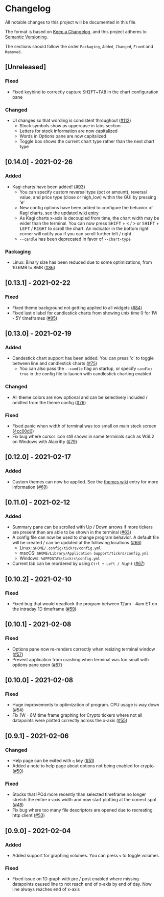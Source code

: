 <!-- Disable MD024 because `Keep a Changelog` use duplicate
header titles -->
<!-- markdownlint-disable MD024 -->

# Changelog

All notable changes to this project will be documented in this file.

The format is based on [Keep a Changelog](https://keepachangelog.com/en/1.0.0/),
and this project adheres to [Semantic Versioning](https://semver.org/spec/v2.0.0.html).

The sections should follow the order `Packaging`, `Added`, `Changed`, `Fixed`
and `Removed`.

## [Unreleased]

### Fixed

- Fixed keybind to correctly capture <kbd>SHIFT</kbd>+<kbd>TAB</kbd> in the
  chart configuration pane

### Changed

- UI changes so that wording is consistent throughout ([#112])
  - Stock symbols show as uppercase in tabs section
  - Letters for stock information are now capitalized
  - Words in Options pane are now capitalized
  - Toggle box shows the current chart type rather than the next chart type

## [0.14.0] - 2021-02-26

### Added

- Kagi charts have been added! ([#93])
  - You can specify custom reversal type (pct or amount), reversal value, and
    price type (close or high_low) within the GUI by pressing 'e'
  - New config options have been added to configure the behavior of Kagi charts,
    see the updated [wiki entry](https://github.com/tarkah/tickrs/wiki/Config-file)
  - As Kagi charts x-axis is decoupled from time, the chart width may be wider than
    the terminal. You can now press <kbd>SHIFT</kbd> + <kbd><</kbd> / <kbd>></kbd>
    or <kbd>SHIFT</kbd> + <kbd>LEFT</kbd> / <kbd>RIGHT</kbd> to scroll the chart.
    An indicator in the bottom right corner will notify you if you can scroll further
    left / right
  - `--candle` has been deprecated in favor of `--chart-type`

### Packaging

- Linux: Binary size has been reduced due to some optimizations, from 10.6MB to
  8MB ([#86])

## [0.13.1] - 2021-02-22

### Fixed

- Fixed theme background not getting applied to all widgets ([#84])
- Fixed last x label for candlestick charts from showing unix time 0 for 1W - 5Y
  timeframes ([#85])

## [0.13.0] - 2021-02-19

### Added

- Candestick chart support has been added. You can press 'c' to toggle between
  line and candlestick charts ([#75])
  - You can also pass the `--candle` flag on startup, or specify `candle: true`
    in the config file to launch with candlestick charting enabled

### Changed

- All theme colors are now optional and can be selectively included / omitted from
  the theme config ([#76])

### Fixed

- Fixed panic when width of terminal was too small on main stock screen ([4cc00d0](https://github.com/tarkah/tickrs/commit/4cc00d052c4bfff993587f1342086498ee8b2766))
- Fix bug where cursor icon still shows in some terminals such as WSL2 on Windows with Alacritty ([#79])

## [0.12.0] - 2021-02-17

### Added

- Custom themes can now be applied. See the [themes wiki](https://github.com/tarkah/tickrs/wiki/Themes) entry for more
  information ([#69])

## [0.11.0] - 2021-02-12

### Added

- Summary pane can be scrolled with Up / Down arrows if more tickers are present
  than are able to be shown in the terminal ([#63])
- A config file can now be used to change program behavior. A default file will
  be created / can be updated at the following locations ([#66])
  - Linux: `$HOME/.config/tickrs/config.yml`
  - macOS: `$HOME/Library/Application Support/tickrs/config.yml`
  - Windows: `%APPDATA%\tickrs\config.yml`
- Current tab can be reordered by using `Ctrl + Left / Right` ([#67])

## [0.10.2] - 2021-02-10

### Fixed

- Fixed bug that would deadlock the program between 12am - 4am ET on the intraday
  1D timeframe ([#59])

## [0.10.1] - 2021-02-08

### Fixed

- Options pane now re-renders correctly when resizing terminal window ([#57])
- Prevent application from crashing when terminal was too small with options pane
  open ([#57])

## [0.10.0] - 2021-02-08

### Fixed

- Huge improvements to optimization of program. CPU usage is way down ([#54])
- Fix 1W - 6M time frame graphing for Crypto tickers where not all datapoints
  were plotted correctly across the x-axis ([#55])

## [0.9.1] - 2021-02-06

### Changed

- Help page can be exited with `q` key ([#51])
- Added a note to help page about options not being enabled for crypto ([#50])

### Fixed

- Stocks that IPOd more recently than selected timeframe no longer stretch the
  entire x-axis width and now start plotting at the correct spot ([#48])
- Fix bug where too many file descriptors are opened due to recreating http
  client ([#53])

## [0.9.0] - 2021-02-04

### Added

- Added support for graphing volumes. You can press `v` to toggle volumes

### Fixed

- Fixed issue on 1D graph with pre / post enabled where missing datapoints caused
  line to not reach end of x-axis by end of day. Now line always reaches end of
  x-axis


[#48]: https://github.com/tarkah/tickrs/pull/48
[#50]: https://github.com/tarkah/tickrs/pull/50
[#51]: https://github.com/tarkah/tickrs/pull/51
[#53]: https://github.com/tarkah/tickrs/pull/53
[#54]: https://github.com/tarkah/tickrs/pull/54
[#55]: https://github.com/tarkah/tickrs/pull/55
[#57]: https://github.com/tarkah/tickrs/pull/57
[#59]: https://github.com/tarkah/tickrs/pull/59
[#63]: https://github.com/tarkah/tickrs/pull/63
[#66]: https://github.com/tarkah/tickrs/pull/66
[#67]: https://github.com/tarkah/tickrs/pull/67
[#69]: https://github.com/tarkah/tickrs/pull/69
[#75]: https://github.com/tarkah/tickrs/pull/75
[#76]: https://github.com/tarkah/tickrs/pull/76
[#79]: https://github.com/tarkah/tickrs/pull/79
[#84]: https://github.com/tarkah/tickrs/pull/84
[#85]: https://github.com/tarkah/tickrs/pull/85
[#86]: https://github.com/tarkah/tickrs/pull/86
[#93]: https://github.com/tarkah/tickrs/pull/93
[#112]: https://github.com/tarkah/tickrs/pull/112
